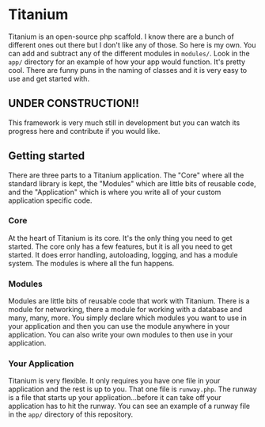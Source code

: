 Titanium
========

Titanium is an open-source php scaffold. I know there are a bunch of different ones out there but I don't like any of those. So here is my own. You can add and subtract any of the different modules in `modules/`. Look in the `app/` directory for an example of how your app would function. It's pretty cool. There are funny puns in the naming of classes and it is very easy to use and get started with.

## UNDER CONSTRUCTION!!
This framework is very much still in development but you can watch its progress here and contribute if you would like.

## Getting started
There are three parts to a Titanium application. The "Core" where all the standard library is kept, the "Modules" which are little bits of reusable code, and the "Application" which is where you write all of your custom application specific code.

### Core
At the heart of Titanium is its core. It's the only thing you need to get started. The core only has a few features, but it is all you need to get started. It does error handling, autoloading, logging, and has a module system. The modules is where all the fun happens.

### Modules
Modules are little bits of reusable code that work with Titanium. There is a module for networking, there a module for working with a database and many, many, more. You simply declare which modules you want to use in your application and then you can use the module anywhere in your application. You can also write your own modules to then use in your application.

### Your Application
Titanium is very flexible. It only requires you have one file in your application and the rest is up to you. That one file is `runway.php`. The runway is a file that starts up your application...before it can take off your application has to hit the runway. You can see an example of a runway file in the `app/` directory of this repository.
